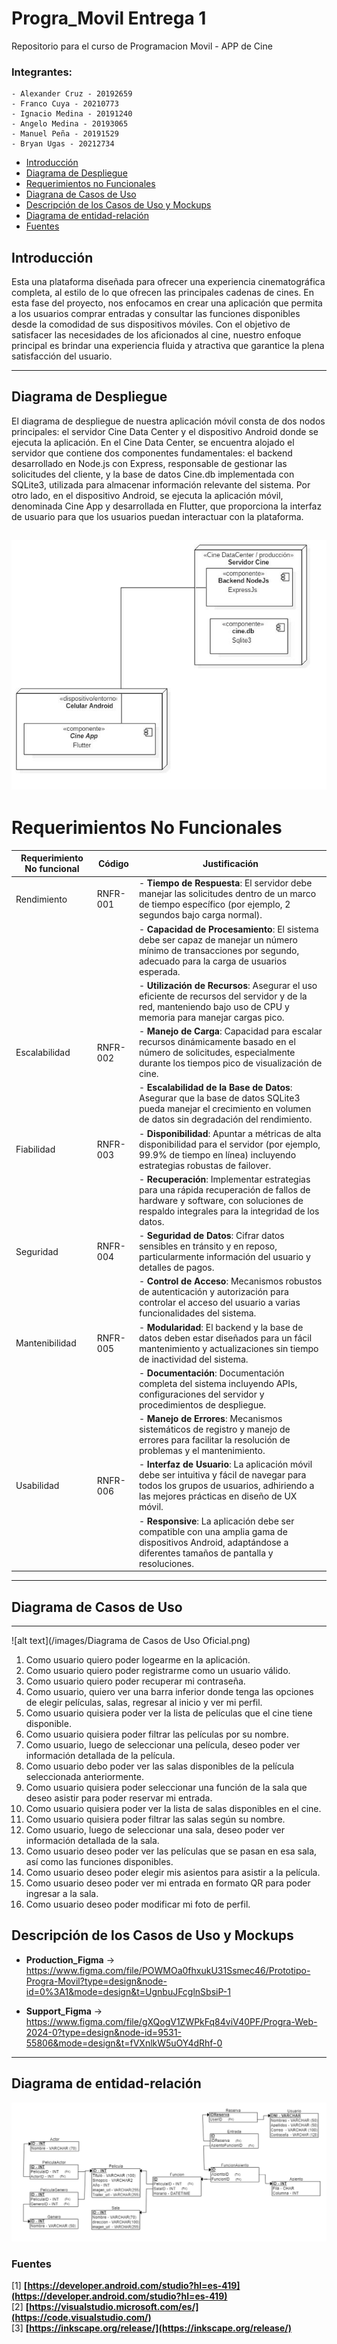 # Progra_Movil Entrega 1
Repositorio para el curso de Programacion Movil - APP de Cine

### Integrantes:
    - Alexander Cruz - 20192659
    - Franco Cuya - 20210773 
    - Ignacio Medina - 20191240
    - Angelo Medina - 20193065
    - Manuel Peña - 20191529
    - Bryan Ugas - 20212734

- [Introducción](#Introducción)
- [Diagrama de Despliegue](#Diagrama-de-Despliegue)
- [Requerimientos no Funcionales](#Requerimientos-no-Funcionales)
- [Diagrana de Casos de Uso](#Diagrana-de-Casos-de-Uso)
- [Descripción de los Casos de Uso y Mockups](#Descripción-de-los-Casos-de-Uso)
- [Diagrama de entidad-relación](#Diagrama-de-entidad-relación)
- [Fuentes](#Fuentes)


## Introducción

Esta una plataforma diseñada para ofrecer una experiencia cinematográfica completa, al estilo de lo que ofrecen las principales cadenas de cines. En esta fase del proyecto, nos enfocamos en crear una aplicación que permita a los usuarios comprar entradas y consultar las funciones disponibles desde la comodidad de sus dispositivos móviles. Con el objetivo de satisfacer las necesidades de los aficionados al cine, nuestro enfoque principal es brindar una experiencia fluida y atractiva que garantice la plena satisfacción del usuario.

---

## Diagrama de Despliegue

El diagrama de despliegue de nuestra aplicación móvil consta de dos nodos principales: el servidor Cine Data Center y el dispositivo Android donde se ejecuta la aplicación. En el Cine Data Center, se encuentra alojado el servidor que contiene dos componentes fundamentales: el backend desarrollado en Node.js con Express, responsable de gestionar las solicitudes del cliente, y la base de datos Cine.db implementada con SQLite3, utilizada para almacenar información relevante del sistema. Por otro lado, en el dispositivo Android, se ejecuta la aplicación móvil, denominada Cine App y desarrollada en Flutter, que proporciona la interfaz de usuario para que los usuarios puedan interactuar con la plataforma.

![diagrama_de_despliegue](/diagramas/DeploymentDiagram.jpg)
---

# Requerimientos No Funcionales

| Requerimiento No funcional | Código  | Justificación                                                                                                                        |
|----------------------------|---------|--------------------------------------------------------------------------------------------------------------------------------------|
| Rendimiento                | RNFR-001 | - **Tiempo de Respuesta**: El servidor debe manejar las solicitudes dentro de un marco de tiempo específico (por ejemplo, 2 segundos bajo carga normal). 
  |||- **Capacidad de Procesamiento**: El sistema debe ser capaz de manejar un número mínimo de transacciones por segundo, adecuado para la carga de usuarios esperada.  
  ||| - **Utilización de Recursos**: Asegurar el uso eficiente de recursos del servidor y de la red, manteniendo bajo uso de CPU y memoria para manejar cargas pico. |
|Escalabilidad| RNFR-002 | - **Manejo de Carga**: Capacidad para escalar recursos dinámicamente basado en el número de solicitudes, especialmente durante los tiempos pico de visualización de cine. 
  |||- **Escalabilidad de la Base de Datos**: Asegurar que la base de datos SQLite3 pueda manejar el crecimiento en volumen de datos sin degradación del rendimiento. 
  |Fiabilidad| RNFR-003|- **Disponibilidad**: Apuntar a métricas de alta disponibilidad para el servidor (por ejemplo, 99.9% de tiempo en línea) incluyendo estrategias robustas de failover.
  ||| - **Recuperación**: Implementar estrategias para una rápida recuperación de fallos de hardware y software, con soluciones de respaldo integrales para la integridad de los datos.
  |Seguridad| RNFR-004| - **Seguridad de Datos**: Cifrar datos sensibles en tránsito y en reposo, particularmente información del usuario y detalles de pagos.
  |||- **Control de Acceso**: Mecanismos robustos de autenticación y autorización para controlar el acceso del usuario a varias funcionalidades del sistema.
  |Mantenibilidad| RNFR-005| - **Modularidad**: El backend y la base de datos deben estar diseñados para un fácil mantenimiento y actualizaciones sin tiempo de inactividad del sistema.
  ||| - **Documentación**: Documentación completa del sistema incluyendo APIs, configuraciones del servidor y procedimientos de despliegue.
  ||| - **Manejo de Errores**: Mecanismos sistemáticos de registro y manejo de errores para facilitar la resolución de problemas y el mantenimiento.
  |Usabilidad | RNFR-006| - **Interfaz de Usuario**: La aplicación móvil debe ser intuitiva y fácil de navegar para todos los grupos de usuarios, adhiriendo a las mejores prácticas en diseño de UX móvil.
  ||| - **Responsive**: La aplicación debe ser compatible con una amplia gama de dispositivos Android, adaptándose a diferentes tamaños de pantalla y resoluciones.|




---

## Diagrama de Casos de Uso

---
![alt text](/images/Diagrama de Casos de Uso Oficial.png)

1. Como usuario quiero poder logearme en la aplicación.
2. Como usuario quiero poder registrarme como un usuario válido.
3. Como usuario quiero poder recuperar mi contraseña.
4. Como usuario, quiero ver una barra inferior donde tenga las opciones de elegir películas, salas, regresar al inicio y ver mi perfil.
5. Como usuario quisiera poder ver la lista de películas que el cine tiene disponible.
6. Como usuario quisiera poder filtrar las películas por su nombre.
7. Como usuario, luego de seleccionar una película, deseo poder ver información detallada de la película.
8. Como usuario debo poder ver las salas disponibles de la película seleccionada anteriormente.
9. Como usuario quisiera poder seleccionar una función de la sala que deseo asistir para poder reservar mi entrada.
10. Como usuario quisiera poder ver la lista de salas disponibles en el cine.
11. Como usuario quisiera poder filtrar las salas según su nombre.
12. Como usuario, luego de seleccionar una sala, deseo poder ver información detallada de la sala.
13. Como usuario deseo poder ver las películas que se pasan en esa sala, así como las funciones disponibles.
14. Como usuario deseo poder elegir mis asientos para asistir a la película.
15. Como usuario deseo poder ver mi entrada en formato QR para poder ingresar a la sala.
16. Como usuario deseo poder modificar mi foto de perfil.



## Descripción de los Casos de Uso y Mockups

- **Production_Figma** -> https://www.figma.com/file/POWMOa0fhxukU31Ssmec46/Prototipo-Progra-Movil?type=design&node-id=0%3A1&mode=design&t=UgnbuJFcglnSbsiP-1

- **Support_Figma** -> https://www.figma.com/file/gXQogV1ZWPkFq84viV40PF/Progra-Web-2024-0?type=design&node-id=9531-55806&mode=design&t=fVXnlkW5uOY4dRhf-0

---

## Diagrama de entidad-relación

![alt text](/images/relacional.png)

### Fuentes
[1] **[https://developer.android.com/studio?hl=es-419](https://developer.android.com/studio?hl=es-419)** <br>
[2] **[https://visualstudio.microsoft.com/es/](https://code.visualstudio.com/)** <br>
[3] **[https://inkscape.org/release/](https://inkscape.org/release/)**


